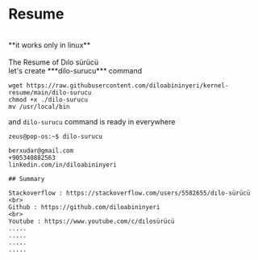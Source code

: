 # Resume
<br>
**it works only in linux** 

<br>
<br>
The Resume of Dılo sürücü

<br>
let's create ***dilo-surucu*** command 

```console
wget https://raw.githubusercontent.com/diloabininyeri/kernel-resume/main/dilo-surucu
chmod +x ./dilo-surucu
mv /usr/local/bin

```
and ```dilo-surucu``` command is ready in everywhere


```console
zeus@pop-os:~$ dilo-surucu

berxudar@gmail.com 
+905340882563
linkedin.com/in/diloabininyeri

## Summary

Stackoverflow : https://stackoverflow.com/users/5582655/dılo-sürücü
<br>
Github : https://github.com/diloabininyeri
<br>
Youtube : https://www.youtube.com/c/dılosürücü
.....
.....
.....
.....


```
